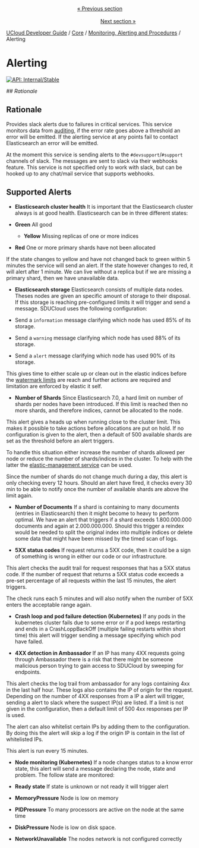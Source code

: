 <p align='center'>
<a href='/docs/developer-guide/core/monitoring/stolon-recovery.md'>« Previous section</a>
&nbsp;&nbsp;&nbsp;&nbsp;&nbsp;&nbsp;&nbsp;&nbsp;&nbsp;&nbsp;&nbsp;&nbsp;&nbsp;&nbsp;&nbsp;&nbsp;&nbsp;&nbsp;&nbsp;&nbsp;&nbsp;&nbsp;&nbsp;&nbsp;&nbsp;&nbsp;&nbsp;&nbsp;&nbsp;&nbsp;&nbsp;&nbsp;&nbsp;&nbsp;&nbsp;&nbsp;&nbsp;&nbsp;&nbsp;&nbsp;&nbsp;&nbsp;&nbsp;&nbsp;&nbsp;&nbsp;&nbsp;&nbsp;&nbsp;&nbsp;&nbsp;&nbsp;&nbsp;&nbsp;&nbsp;&nbsp;&nbsp;&nbsp;&nbsp;&nbsp;&nbsp;&nbsp;&nbsp;&nbsp;&nbsp;&nbsp;&nbsp;&nbsp;&nbsp;&nbsp;&nbsp;&nbsp;&nbsp;&nbsp;&nbsp;&nbsp;&nbsp;&nbsp;&nbsp;&nbsp;&nbsp;&nbsp;&nbsp;&nbsp;&nbsp;&nbsp;&nbsp;&nbsp;&nbsp;&nbsp;&nbsp;&nbsp;&nbsp;&nbsp;&nbsp;&nbsp;&nbsp;&nbsp;&nbsp;&nbsp;&nbsp;&nbsp;&nbsp;&nbsp;&nbsp;&nbsp;&nbsp;&nbsp;&nbsp;&nbsp;&nbsp;&nbsp;&nbsp;&nbsp;&nbsp;&nbsp;&nbsp;&nbsp;&nbsp;&nbsp;&nbsp;&nbsp;&nbsp;&nbsp;&nbsp;&nbsp;&nbsp;&nbsp;&nbsp;&nbsp;&nbsp;&nbsp;&nbsp;&nbsp;&nbsp;&nbsp;&nbsp;&nbsp;&nbsp;&nbsp;&nbsp;&nbsp;&nbsp;&nbsp;&nbsp;&nbsp;&nbsp;&nbsp;&nbsp;&nbsp;&nbsp;&nbsp;&nbsp;<a href='/docs/developer-guide/core/monitoring/scripts/redis.md'>Next section »</a>
</p>


[UCloud Developer Guide](/docs/developer-guide/README.md) / [Core](/docs/developer-guide/core/README.md) / [Monitoring, Alerting and Procedures](/docs/developer-guide/core/monitoring/README.md) / Alerting
# Alerting

[![API: Internal/Stable](https://img.shields.io/static/v1?label=API&message=Internal/Stable&color=red&style=flat-square)](/docs/developer-guide/core/api-conventions.md)

_## Rationale_

## Rationale

Provides slack alerts due to failures in critical services. This service
monitors data from [auditing](backend/service-lib/wiki/auditing.md), if the error
rate goes above a threshold an error will be emitted. If the alerting service
at any points fail to contact Elasticsearch an error will be emitted.

At the moment this service is sending alerts to the `#devsupport`/`#support`
    channels of slack. The messages are sent to slack via their webhooks feature.
This service is not specified only to work with slack, but can be hooked up to
any chat/mail service that supports webhooks.

## Supported Alerts

- **Elasticsearch cluster health**
It is important that the Elasticsearch cluster always is at good health. Elasticsearch can be in three different states:

- **Green**
All good
    - **Yellow**
Missing replicas of one or more indices
- **Red**
One or more primary shards have not been allocated

If the state changes to yellow and have not changed back to green within
    5 minutes the service will send an alert. If the state however changes to
red, it will alert after 1 minute. We can live without a replica but if
we are missing a primary shard, then we have unavailable data.

- **Elasticsearch storage**
    Elasticsearch consists of multiple data nodes. Theses nodes are given an
    specific amount of storage to their disposal. If this storage is reaching
    pre-configured limits it will trigger and send a message.
SDUCloud uses the following configuration:

- Send a `information` message clarifying which node has used 85% of its
storage.
- Send a `warning` message clarifying which node has used 88% of its storage.
- Send a `alert` message clarifying which node has used 90% of its storage.

This gives time to either scale up or clean out in the elastic indices
    before the [watermark limits](../elastic-management-service/README.md) are reach and further actions are required
and limitation are enforced by elastic it self.

- **Number of Shards**
Since Elasticsearch 7.0, a hard limit on number of shards per nodes have been introduced.
If this limit is reached then no more shards, and therefore indices, cannot be allocated to
the node.

This alert gives a heads up when running close to the cluster limit. This makes it possible to
take actions before allocations are put on hold. If no configuration is given to the alert, then
a default of 500 available shards are set as the threshold before an alert triggers.

To handle this situation either increase the number of shards allowed per node or reduce the number
of shards/indices in the cluster.
To help with the latter the [elastic-management service](../elastic-management-service/README.md) can be used.

Since the number of shards do not change much during a day, this alert is only
checking every 12 hours. Should an alert have fired, it checks every 30 min to be able to notify
once the number of available shards are above the limit again.

- **Number of Documents**
If a shard is containing to many documents (entries in Elasticsearch) then it might
become to heavy to perform optimal. We have an alert that triggers if a shard 
exceeds 1.800.000.000 documents and again at 2.000.000.000. Should this trigger
a reindex would be needed to split the original index into multiple indices or
delete some data that might have been missed by the timed scan of logs. 


- **5XX status codes**
    If request returns a 5XX code, then it could be a sign of something is
wrong in either our code or our infrastructure.

This alert checks the audit
trail for request responses that has a 5XX status code.
If the number of request that returns a 5XX status code exceeds a pre-set
percentage of all requests within the last 15 minutes, the alert triggers.

The check runs each 5 minutes and will also notify when the number of 5XX
    enters the acceptable range again.

- **Crash loop and pod failure detection (Kubernetes)**
If any pods in the kubernetes cluster fails due to some error or if a pod
    keeps restarting and ends in a CrashLoppBackOff (multiple failing restarts
    within short time) this alert will trigger sending a message specifying which
pod have failed.

- **4XX detection in Ambassador**
    If an IP has many 4XX requests going through Ambassador there is a risk
that there might be someone malicious person trying to gain access to SDUCloud by
    sweeping for endpoints.

This alert checks the log trail from ambassador for any logs containing 4xx
in the last half hour. These logs also contains the IP of origin for the request.
Depending on the number of 4XX responses from a IP a alert will trigger, sending
a alert to slack where the suspect IP(s) are listed. If a limit is not given in the
configuration, then a default limit of 500 4xx responses per IP is used.

The alert can also whitelist certain IPs by adding them to the configuration.
By doing this the alert will skip a log if the origin IP is contain in the list of
whitelisted IPs.

This alert is run every 15 minutes.

- **Node monitoring (Kubernetes)**
    If a node changes status to a know error state, this alert will send a 
message declaring the node, state and problem. The follow state are monitored:

- **Ready state**
If state is unknown or not ready it will trigger alert
- **MemoryPressure**
Node is low on memory
- **PIDPressure**
To many processors are active on the node at the same time
- **DiskPressure**
Node is low on disk space.
- **NetworkUnavailable**
The nodes network is not configured correctly

